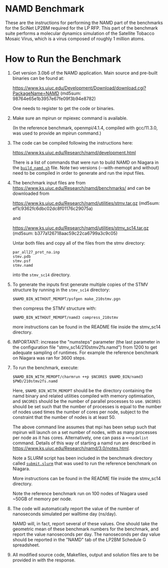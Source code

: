 # NAMD Benchmark

These are the instructions for performing the NAMD part of the
benchmarks for the SciNet LP2BM required for the LP RFP.  This part of
the benchmark suite performs a molecular dynamics simulation of the
Satellite Tobacco Mosaic Virus, which is a virus composed of roughly
1 million atoms.

# How to Run the Benchmark

 1. Get version 3.0b6 of the NAMD application.
    Main source and pre-built binaries can be found at:

    https://www.ks.uiuc.edu/Development/Download/download.cgi?PackageName=NAMD
    (md5sum: 98764e65e1b3957e67fe09f3b94e8782)

    One needs to register to get the code or binaries.

 2. Make sure an mpirun or mpiexec command is available.

    (In the reference benchmark, openmpi/4.1.4, compiled with
    gcc/11.3.0, was used to provide an mpirun command.)
 
 3. The code can be compiled following the instructions here:

    https://www.ks.uiuc.edu/Research/namd/development.html

    There is a list of commands that were run to build NAMD on Niagara
    in the [`build_namd.sh`](build_namd.sh) file. Note two versions (--with-memopt and without)
    need to be compiled in order to generate and run the input files.
 
 4. The benchmark input files are from https://www.ks.uiuc.edu/Research/namd/benchmarks/
    and can be downloaded from

    https://www.ks.uiuc.edu/Research/namd/utilities/stmv.tar.gz
    (md5sum: ef1c9362fc6dbc02dc8f01176c29075a)

    and

    https://www.ks.uiuc.edu/Research/namd/utilities/stmv_sc14.tar.gz
    (md5sum: b377a126718aac59c22ca6799a3c9c05)

    Untar both files and copy all of the files from the stmv directory:

        par_all27_prot_na.inp
        stmv.pdb
        stmv.psf
        stmv.namd

    into the `stmv_sc14` directory.

 5. To generate the inputs first generate multiple copies of the STMV
    structure by running in the `stmv_sc14` directory:

        $NAMD_BIN_WITHOUT_MEMOPT/psfgen make_210stmv.pgn

    then compress the STMV structure with:

        $NAMD_BIN_WITHOUT_MEMOPT/namd3 compress_210stmv

    more instructions can be found in the README file inside the stmv_sc14 directory.

 5. IMPORTANT: increase the "numsteps" parameter (the last parameter
    in the configuration file "stmv_sc14/210stmv2fs.namd") from 1200 to get
    adequate sampling of runtimes. For example the reference benchmark
    on Niagara was ran for 3600 steps.

 6. To run the benchmark, execute:

        $NAMD_BIN_WITH_MEMOPT/charmrun ++p $NCORES $NAMD_BIN/namd3 $PWD/210stmv2fs.namd

    Here, `$NAMD_BIN_WITH_MEMOPT` should be the directory containing the namd binary
    and related utilities compiled with memory optimisation, and
    `$NCORES` should be the number of parallel processes to use. `$NCORES`
    should be set such that the number of processes is equal to the number of
    nodes used times the number of cores per node, subject to the constraint that
    the number of nodes is at least 50.

    The above command line assumes that mpi has been setup such that
    mpirun will launch on a set number of nodes, with as many
    processes per node as it has cores.  Alternatively, one can pass a
    `++nodelist` command. Details of this way of starting a namd run are
    described in https://www.ks.uiuc.edu/Research/namd/3.0/notes.html.

    Note a SLURM script has been included in the benchmark directory
    called [`submit.slurm`](submit.slurm) that was used to run the reference benchmark
    on Niagara.

    More instructions can be found in the README file inside the stmv_sc14 directory.

    Note the reference benchmark run on 100 nodes of Niagara used ~50GB of memory per node.

 7. The code will automatically report the value of the number of
    nanoseconds simulated per walltime day (ns/day).

    NAMD will, in fact, report several of these values. One should
    take the geometric mean of these benchmark numbers for the
    benchmark, and report the value nanoseconds per day.
    The nanoseconds per day value should be reported in the "NAMD"
    tab of the LP2BM Schedule G spreadsheet.

 8. All modified source code, Makefiles, output and solution files are
    to be provided in with the response.

